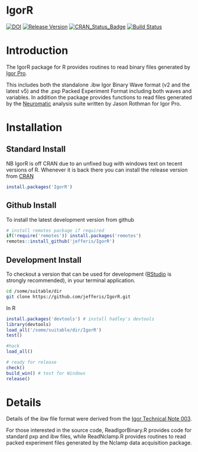 # IgorR
[![DOI](https://img.shields.io/badge/doi-10.5281%2Fzenodo.10230-blue.svg)](http://dx.doi.org/10.5281/zenodo.10230) 
[![Release Version](https://img.shields.io/github/release/jefferis/IgorR.svg)](https://github.com/jefferis/IgorR/releases/latest) 
[![CRAN_Status_Badge](http://www.r-pkg.org/badges/version/IgorR)](https://cran.r-project.org/package=IgorR) 
[![Build Status](https://travis-ci.org/jefferis/IgorR.svg?branch=master)](https://travis-ci.org/jefferis/IgorR)

Introduction
============
The IgorR package for R provides routines to read binary files generated by [Igor Pro](http://www.wavemetrics.com).

This includes both the standalone .ibw Igor Binary Wave format (v2 and the latest v5) and the .pxp Packed Experiment Format including both waves and variables.  In addition the package provides functions to read files generated by the [Neuromatic](http://www.neuromatic.thinkrandom.com) analysis suite written by Jason Rothman for Igor Pro.

Installation
============
Standard Install
----------------
NB IgorR is off CRAN due to an unfixed bug with windows text on tecent versions of R. Whenever it is back there you can install the release version from [CRAN](https://cran.r-project.org/)

```r
install.packages('IgorR')
```

Github Install
--------------
To install the latest development version from github

```r
# install remotes package if required
if(!require('remotes')) install.packages('remotes')
remotes::install_github('jefferis/IgorR')
```

Development Install
-------------------
To checkout a version that can be used for development 
([RStudio](http://www.rstudio.com/products/RStudio/) is strongly recommended), 
in your terminal application.

```sh
cd /some/suitable/dir
git clone https://github.com/jefferis/IgorR.git
```

In R

```r
install.packages('devtools') # install hadley's devtools
library(devtools)
load_all('/some/suitable/dir/IgorR')
test()

#hack
load_all()

# ready for release
check()
build_win() # test for Windows
release()
```

Details
=======

Details of the ibw file format were derived from the [Igor Technical Note 003](http://www.wavemetrics.net/Downloads/FTP_Archive/IgorPro/Technical_Notes/TN003.zip). 

For those interested in the source code, ReadIgorBinary.R provides code for standard pxp and ibw files, while ReadNclamp.R provides routines to read packed experiment files generated by the Nclamp data acquisition package.
